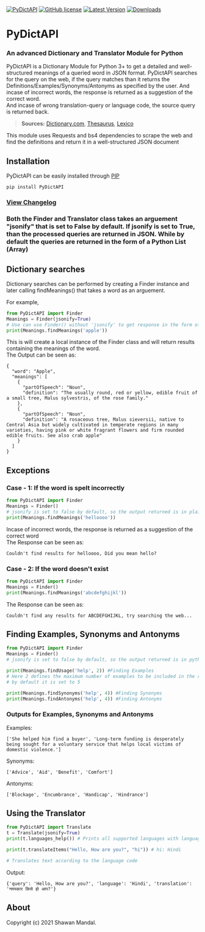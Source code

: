 [![PyDictAPI](https://img.shields.io/badge/PyDictAPI-Stable-limegreen)](https://github.com/imshawan/PyDictAPI)
[![GitHub license](https://img.shields.io/github/license/imshawan/PyDictAPI)](https://github.com/imshawan/PyDictAPI/blob/master/LICENSE.txt)
[![Latest Version](http://img.shields.io/pypi/v/PyDictAPI.svg?style=flat-square)](https://pypi.python.org/pypi/PyDictAPI/)
[![Downloads](https://img.shields.io/pypi/dm/PyDictAPI.svg?style=flat-square)](https://pypi.python.org/pypi/PyDictAPI/)

# PyDictAPI
### An advanced Dictionary and Translator Module for Python

PyDictAPI is a Dictionary Module for Python 3+ to get a detailed and well-structured meanings of a queried word in JSON format. PyDictAPI searches for the query on the web, if the query matches than it returns the Definitions/Examples/Synonyms/Antonyms as specified by the user. And incase of incorrect words, the response is returned as a suggestion of the correct word.<br>
And incase of wrong translation-query or language code, the source query is returned back.

>  **Sources:** [Dictionary.com](https://www.dictionary.com/), [Thesaurus](https://www.thesaurus.com/), [Lexico](https://www.lexico.com/)

This module uses Requests and bs4 dependencies to scrape the web and find the definitions and return it in a well-structured JSON document

## Installation

PyDictAPI can be easily installed through [PIP](https://pip.pypa.io/en/stable/)

```
pip install PyDictAPI
```
### [View Changelog](https://github.com/imshawan/PyDictAPI/blob/master/CHANGELOG.md)

###  Both the Finder and Translator class takes an arguement "jsonify" that is set to False by default. If jsonify is set to True, than the processed queries are returned in JSON. While by default the queries are returned in the form of a Python List (Array)

## Dictionary searches

Dictionary searches can be performed by creating a Finder instance and later calling findMeanings() that takes a word as an arguement.

For example,

```python
from PyDictAPI import Finder
Meanings = Finder(jsonify=True)
# Use can use Finder() without 'jsonify' to get response in the form of a Python List
print(Meanings.findMeanings('apple'))
```

This is will create a local instance of the Finder class and will return results containing the meanings of the word. <br>
The Output can be seen as:

```
{
  "word": "Apple",
  "meanings": [
    {
      "partOfSpeech": "Noun",
      "definition": "The usually round, red or yellow, edible fruit of a small tree, Malus sylvestris, of the rose family."  
    },
    {
      "partOfSpeech": "Noun",
      "definition": "A rosaceous tree, Malus sieversii, native to Central Asia but widely cultivated in temperate regions in many varieties, having pink or white fragrant flowers and firm rounded edible fruits. See also crab apple"
    }
  ]
}                                                                       
```
## Exceptions

### Case - 1: If the word is spelt incorrectly

```python
from PyDictAPI import Finder
Meanings = Finder()
# jsonify is set to false by default, so the output returned is in plain string.
print(Meanings.findMeanings('helloooo'))
```
Incase of incorrect words, the response is returned as a suggestion of the correct word <br>
The Response can be seen as:

```
Couldn't find results for helloooo, Did you mean hello?
```

### Case - 2: If the word doesn't exist

```python
from PyDictAPI import Finder
Meanings = Finder()
print(Meanings.findMeanings('abcdefghijkl'))
```
The Response can be seen as:

```
Couldn't find any results for ABCDEFGHIJKL, try searching the web...
```
## Finding Examples, Synonyms and Antonyms

```python
from PyDictAPI import Finder
Meanings = Finder()
# jsonify is set to false by default, so the output returned is in python list.

print(Meanings.findUsage('help', 2)) #Finding Examples
# Here 2 defines the maximum number of examples to be included in the response, 
# by default it is set to 5

print(Meanings.findSynonyms('help', 4)) #Finding Synonyms
print(Meanings.findAntonyms('help', 4)) #Finding Antonyms

```

### Outputs for Examples, Synonyms and Antonyms

Examples: <br>
```
['She helped him find a buyer', 'Long-term funding is desperately being sought for a voluntary service that helps local victims of domestic violence.']
```

Synonyms: <br>
```
['Advice', 'Aid', 'Benefit', 'Comfort']
```

Antonyms: <br>
```
['Blockage', 'Encumbrance', 'Handicap', 'Hindrance']
```

## Using the Translator

```python
from PyDictAPI import Translate
t = Translate(jsonify=True)
print(t.languages_help()) # Prints all supported languages with language code

print(t.translateItems("Hello, How are you?", "hi")) # hi: Hindi

# Translates text according to the language code
```
Output:
```
{'query': 'Hello, How are you?', 'language': 'Hindi', 'translation': 'नमस्कार किसे हो आप?'}
```

## About

Copyright (c) 2021 Shawan Mandal.
